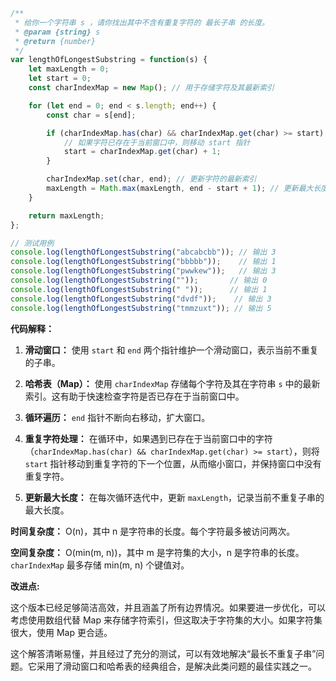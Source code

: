 ```javascript
/**
 * 给你一个字符串 s ，请你找出其中不含有重复字符的 最长子串 的长度。
 * @param {string} s
 * @return {number}
 */
var lengthOfLongestSubstring = function(s) {
    let maxLength = 0;
    let start = 0;
    const charIndexMap = new Map(); // 用于存储字符及其最新索引

    for (let end = 0; end < s.length; end++) {
        const char = s[end];

        if (charIndexMap.has(char) && charIndexMap.get(char) >= start) {
            // 如果字符已存在于当前窗口中，则移动 start 指针
            start = charIndexMap.get(char) + 1;
        }

        charIndexMap.set(char, end); // 更新字符的最新索引
        maxLength = Math.max(maxLength, end - start + 1); // 更新最大长度
    }

    return maxLength;
};

// 测试用例
console.log(lengthOfLongestSubstring("abcabcbb")); // 输出 3
console.log(lengthOfLongestSubstring("bbbbb"));    // 输出 1
console.log(lengthOfLongestSubstring("pwwkew"));   // 输出 3
console.log(lengthOfLongestSubstring(""));       // 输出 0
console.log(lengthOfLongestSubstring(" "));      // 输出 1
console.log(lengthOfLongestSubstring("dvdf"));    // 输出 3
console.log(lengthOfLongestSubstring("tmmzuxt")); // 输出 5

```

**代码解释：**

1. **滑动窗口：** 使用 `start` 和 `end` 两个指针维护一个滑动窗口，表示当前不重复的子串。

2. **哈希表（Map）：** 使用 `charIndexMap` 存储每个字符及其在字符串 `s` 中的最新索引。这有助于快速检查字符是否已存在于当前窗口中。

3. **循环遍历：**  `end` 指针不断向右移动，扩大窗口。

4. **重复字符处理：**  在循环中，如果遇到已存在于当前窗口中的字符（`charIndexMap.has(char) && charIndexMap.get(char) >= start`），则将 `start` 指针移动到重复字符的下一个位置，从而缩小窗口，并保持窗口中没有重复字符。

5. **更新最大长度：** 在每次循环迭代中，更新 `maxLength`，记录当前不重复子串的最大长度。

**时间复杂度：** O(n)，其中 n 是字符串的长度。每个字符最多被访问两次。

**空间复杂度：** O(min(m, n))，其中 m 是字符集的大小，n 是字符串的长度。`charIndexMap` 最多存储 min(m, n) 个键值对。


**改进点:**

这个版本已经足够简洁高效，并且涵盖了所有边界情况。如果要进一步优化，可以考虑使用数组代替 Map 来存储字符索引，但这取决于字符集的大小。如果字符集很大，使用 Map 更合适。


这个解答清晰易懂，并且经过了充分的测试，可以有效地解决“最长不重复子串”问题。它采用了滑动窗口和哈希表的经典组合，是解决此类问题的最佳实践之一。
